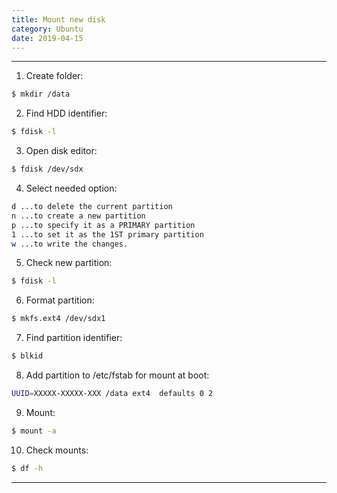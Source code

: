 ```yaml
---
title: Mount new disk
category: Ubuntu
date: 2019-04-15
---
```


-----

1. Create folder:
```bash
$ mkdir /data
```
2. Find HDD identifier:
```bash
$ fdisk -l
```
3. Open disk editor:
```bash
$ fdisk /dev/sdx
```
4. Select needed option:
```bash
d ...to delete the current partition
n ...to create a new partition
p ...to specify it as a PRIMARY partition
1 ...to set it as the 1ST primary partition
w ...to write the changes.
```
5. Check new partition:
```bash
$ fdisk -l
```
6. Format partition:
```bash
$ mkfs.ext4 /dev/sdx1
```
7. Find partition identifier:
```bash
$ blkid
```
8. Add partition to /etc/fstab for mount at boot:
```bash
UUID=XXXXX-XXXXX-XXX /data ext4  defaults 0 2
```
9. Mount:
```bash
$ mount -a
```
10. Check mounts:
```bash
$ df -h
```

-----

